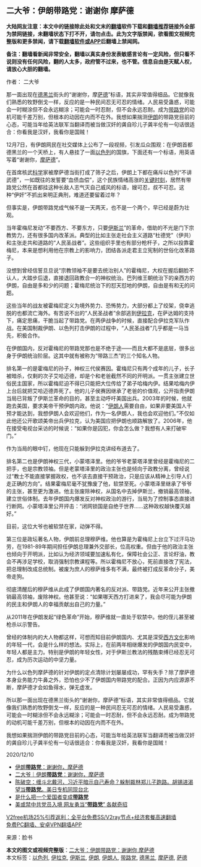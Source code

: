  <h2>二大爷：伊朗带路党：谢谢你 摩萨德</h2> <p class="notice"><b>大陆网友注意：本文中的链接除此处和文末的<a href="https://github.com/bannedbook/fanqiang" >翻墙</a>软件下载和<a href="https://github.com/killgcd/justmysocks/blob/master/README.md">翻墙推荐</a>链接外全部为禁网链接，未翻墙状态下打不开，请勿点击。此为文字版禁闻，欲看图文视频完整版和更多禁闻，请下载<a href="https://github.com/bannedbook/fanqiang">翻墙软件或APP</a>后翻墙上禁闻网。</p><p>备注：翻墙看新闻非常安全，翻墙以真实身份发表敏感言论有一定风险，但只看不说则没有任何风险，翻的人太多，政府管不过来，也不管。信息自由是天赋人权，请放心大胆的翻墙。</b></p>  <div class="entry"> <p>作者： 二大爷</p> <p id="summary">那一面出现在<a href="https://www.bannedbook.org/bnews/tag/%E5%BE%B7%E9%BB%91%E5%85%B0/" class="st_tag internal_tag" rel="tag" title="标签 德黑兰 下的日志">德黑兰</a>街头的“谢谢你，摩<a href="https://www.bannedbook.org/bnews/tag/%e8%90%a8%e5%be%b7/" class="st_tag internal_tag" rel="tag" title="标签 萨德 下的日志">萨德</a>”标语，其实非常值得细品。它就像我们熟悉的牧野倒戈一样，反应的是一种民间忍无可忍的情绪。人民易受蛊惑，可能会一时糊涂但不会永远糊涂；可能会一时忍耐，但不会永远忍耐。成为<a href="https://www.bannedbook.org/bnews/tag/%e5%b8%a6%e8%b7%af%e5%85%9a/" class="st_tag internal_tag" rel="tag" title="标签 带路党 下的日志">带路党</a>的动机可能千差万别，但根本的动因在内而不在外。我想如果揣测<a href="https://www.bannedbook.org/bnews/tag/%e4%bc%8a%e6%9c%97/" class="st_tag internal_tag" rel="tag" title="标签 伊朗 下的日志">伊朗</a>的带路党目前的心态，可能当年给英法联军当翻译而被当做汉奸的龚自珍儿子龚半伦有一句话很适合：你看我是汉奸，我看你是国贼！</p> <p id="conimg">12月7日，有伊朗网民在社交媒体上公布了一段视频，引发瓜众围观：在伊朗首都德黑兰的一个天桥上，有人悬挂了一面<a href="https://www.bannedbook.org/bnews/tag/%e4%bb%a5%e8%89%b2%e5%88%97/" class="st_tag internal_tag" rel="tag" title="标签 以色列 下的日志">以色列</a>的国旗，下面还有一个标语，用英语写着“谢谢你，<a href="https://www.bannedbook.org/bnews/tag/%E6%91%A9%E8%90%A8%E5%BE%B7/" class="st_tag internal_tag" rel="tag" title="标签 摩萨德 下的日志">摩萨德</a>”。</p> <p>在首席核武<span class='wp_keywordlink'><a href="https://www.bannedbook.org/forum11/topic309.html" title="禁片：“科学”的棍子" target="_blank">科学</a></span>家被摩萨德当街打成了筛子之后，伊朗上下都在痛斥以色列“不讲武德”，一如既往的发誓要“血债血偿”，这个民族情绪高涨的<span class='wp_keywordlink'><a href="https://www.bannedbook.org/forum2/topic151.html" title="关键时刻：李鹏日记" target="_blank">关键时刻</a></span>，居然有带路党公然在首都挂这种长敌人志气灭自己威风的标语，嫂可忍，叔不可忍。这种“伊奸”不抓出来明正典刑，难道还要留着过年？</p> <p>但事实是，伊朗带路党成气候不是一天两天，也不是一个两个，早已经是蔚为壮观。</p>  <p>当年霍梅尼发动“不要西方、不要东方，只要<a href="https://www.bannedbook.org/bnews/tag/%e4%bc%8a%e6%96%af%e5%85%b0/" class="st_tag internal_tag" rel="tag" title="标签 伊斯兰 下的日志">伊斯兰</a>”的革命，借助的不光是门下宗教势力，还有很多国内改革派。典型的比如主张走社会主义道路“杜德党”（伊共）和主张走共和道路的“人民圣战者”。这些组织手里也有部分枪杆子，之所以投靠霍梅尼，本来是想利用他在宗教上的影响力，团结各派走君主立宪制的世俗化改革路子。</p> <p>没想到曾经信誓旦旦说“宗教领袖不是要去统治别人”的霍梅尼，大权在握后翻脸不认人，大踏步后退，直接退回政教合一的神权统治。巴列维王朝统治下的亲西方的伊朗，自由是多和少的问题；霍梅尼统治下的怼天怼地的伊朗，自由是有和无的问题。</p> <p>这些当年的战友被霍梅尼定义为境外势力、恐怖势力，大部分都上了绞架，侥幸逃脱的也都流亡海外。有苦说不出的“人民圣战者”余部逃到<a href="https://www.bannedbook.org/bnews/tag/%e4%bc%8a%e6%8b%89%e5%85%8b/" class="st_tag internal_tag" rel="tag" title="标签 伊拉克 下的日志">伊拉克</a>，在萨达姆的支持下，痛定思痛，干脆当起了带路党。在两伊战争的时候，直接配合伊拉克军队作战。在美国制裁伊朗、以色列打击伊朗的过程中，“人民圣战者”几乎都是一马当先，积极合作。</p> <p>在伊朗国内，反对霍梅尼的带路党那也是不绝于途——而且大都不是底层，很多出身于伊朗统治阶层。这其中就有被称为“带路三杰”的三个知名人物。</p> <p>排名第一的是霍梅尼的孙子，神权三代侯赛因。霍梅尼只有两个成年的儿子，长子被暗杀，仅剩的次子艾哈迈德，却是个和老爸截然不同的开明派。一贯主张建立世俗民主国家，所以霍梅尼迫不得已只能把大位传给了弟子哈梅内伊。结果哈梅内伊上台后就把艾哈迈德弄死了。他的儿子侯赛因继承了老爸的价值观，公开指责伊朗当局已背叛了伊斯兰革命的目的，甚至主动呼吁美国出兵。2003年的时候，他就跑去美国，要求美帝干预伊朗内政。他说：“<a href="https://www.bannedbook.org/bnews/tag/%e4%bc%8a%e6%9c%97%e4%ba%ba/" class="st_tag internal_tag" rel="tag" title="标签 伊朗人 下的日志">伊朗人</a>需要自由，如果非要美国人干预才能达到，我想伊朗人会欢迎他们，作为一名伊朗人，我也会欢迎他们。”不仅如此他还公开歌颂美帝出兵伊拉克，认为美国应把伊朗也顺路解放了。2006年，他在接受电视台采访的时候说：“如果你是囚犯，你会怎么做？我想有人来打破牢门。”</p>  <p>作为当局的眼中钉，他现在只能躲到伊拉克讲经布道去了。</p> <p>排名第二也是伊朗神权三代，小蒙塔泽里。他的爷爷老蒙塔泽里曾经是霍梅尼的二把手，也是宗教领袖。但是老蒙塔泽里的政治主张也是倾向于政教分离，曾经说过“教士不能直接掌握政权，也不该去直接干预政治，只是应该从精神上引导人们走正确的方向”。结果霍梅尼毫不犹豫废了他，软禁至死。小蒙塔泽里继承了爷爷的主张，甚至更为激进。他主张废除神权，从国名中去掉伊斯兰，撤销最高领袖，建立世俗体制。去年伊朗国内爆发反对神权政治的游行，当局为了控制事态直接进行断网。小蒙塔泽里公开抨击：“闭网锁国是自绝于世界……这种政权越快覆灭越好。”</p> <p>目前，这位大爷也被软禁在家，动弹不得。</p> <p>第三位是政坛著名人物，伊朗前总理穆萨维。他也算是为霍梅尼上台立下过汗马功劳，在1981-89年期间担任伊朗总理兼外交部长，位高权重。但由于他的政治主张也倾向于开明派，比如认为经济领域要加速私有化，保障社会公正、言论籽油，教会不再涉足学校，取消强制宗教课程等。所以霍梅尼不放心，死前直接改了宪法，把总理制改成总统制。被废为庶人的穆萨维多有不满，最终被打成反革命分子，美帝走狗。</p> <p>彻底清醒后的穆萨维从此成了伊朗国内著名的反对派、带路党。近年来公开主张撤销最高领袖，废除神权。他甚至说：“如果哪天西方打进来了，我会尽可能为伊朗的民主和伊朗人的幸福贡献出自己的力量。”</p>  <p>从2011年在伊朗发起“绿色革命”开始，穆萨维就一直处于软禁中。他的侄儿甚至被枪杀以示警告。</p> <p>曾经的体制内的大人物都这样，可想而知目前伊朗国内、尤其是深受<span class='wp_keywordlink'><a href="https://www.bannedbook.org/forum3/topic47.html" title="西方传统文化汇编" target="_blank">西方文化</a></span>影响的年轻一代，会是什么样的想法。实际上，在前两年相继爆发的伊朗国内民变中，年轻人都是主力。特别是伊朗的年轻女性，对于伊斯兰教法的残酷束缚已经忍无可忍，成为历次运动的中坚力量。</p> <p>为什么以色列摩萨德的针对伊朗的定点清除计划屡屡成功，罕有失手？除了摩萨德本身业务能力牛鼻之外，恐怕也少不了伊朗国内带路党的配合。正因为内应源源不断，摩萨德才会如鱼得水，弹无虚发。</p> <p>所以那一面出现在德黑兰街头的“谢谢你，摩萨德”标语，其实非常值得细品。它就像我们熟悉的牧野倒戈一样，反应的是一种民间忍无可忍的情绪。人民易受蛊惑，可能会一时糊涂但不会永远糊涂；可能会一时忍耐，但不会永远忍耐。成为带路党的动机可能千差万别，但根本的动因在内而不在外。</p> <p>我想如果揣测伊朗的带路党目前的心态，可能当年给英法联军当翻译而被当做汉奸的龚自珍儿子龚半伦有一句话很适合：你看我是汉奸，我看你是国贼！</p>  <p>2020/12/10</p> <ul class='op-related-articles' title='相关阅读'> <li><a href='https://www.bannedbook.org/bnews/ssgc/20201213/1447165.html' target='_blank'>伊朗<b>带路党</b>：谢谢你，摩萨德</a></li> <li><a href='https://www.bannedbook.org/bnews/baitai/20201213/1446984.html' target='_blank'>二大爷｜伊朗<b>带路党</b>：谢谢你，摩萨德</a></li> <li><a href='https://www.bannedbook.org/bnews/bannedvideo/20200810/1377439.html' target='_blank'>陈破空：缠斗北戴河，习近平暗示自己寿命？躲制裁林郑儿子跑路。胡锡进渴望当<b>带路党</b>。美日专机同现台北</a></li> <li><a href='https://www.bannedbook.org/bnews/comments/20200728/1372069.html' target='_blank'>是什么把一个爱国者变成<b>带路党</b></a></li> <li><a href='https://www.bannedbook.org/bnews/cbnews/20200717/1362140.html' target='_blank'>美或禁中共党员入境 网友勇当“<b>带路党</b>” 各献奇招</a></li> </ul> <p class="texttj"> <a href="https://github.com/bannedbook/fanqiang/wiki/V2ray%E6%9C%BA%E5%9C%BA" target="_blank">V2free机场25%引荐返利：全平台免费SS/V2ray节点+经济套餐高速翻墙</a><br/> <a href="https://github.com/bannedbook/fanqiang/wiki/%E7%A6%81%E9%97%BB%E7%BD%91%E5%AE%89%E5%8D%93%E7%BF%BB%E5%A2%99%E6%96%B0%E9%97%BBAPP" target="_blank">免费PC翻墙、安卓VPN翻墙APP</a></p><p> 来源：脸书 </p><a name='sharetosocial'></a>       <div><b>本文的图文或视频完整版</b>：<a href='https://www.bannedbook.org/bnews/comments/20201214/1447378.html'>二大爷：伊朗带路党：谢谢你 摩萨德</a></div>  </div><!--END ENTRY--> <div class="postfooter"> <div>本文标签：<a href="https://www.bannedbook.org/bnews/tag/%e4%bb%a5%e8%89%b2%e5%88%97/" rel="tag">以色列</a>, <a href="https://www.bannedbook.org/bnews/tag/%e4%bc%8a%e6%8b%89%e5%85%8b/" rel="tag">伊拉克</a>, <a href="https://www.bannedbook.org/bnews/tag/%e4%bc%8a%e6%96%af%e5%85%b0/" rel="tag">伊斯兰</a>, <a href="https://www.bannedbook.org/bnews/tag/%e4%bc%8a%e6%9c%97/" rel="tag">伊朗</a>, <a href="https://www.bannedbook.org/bnews/tag/%e4%bc%8a%e6%9c%97%e4%ba%ba/" rel="tag">伊朗人</a>, <a href="https://www.bannedbook.org/bnews/tag/%e5%b8%a6%e8%b7%af%e5%85%9a/" rel="tag">带路党</a>, <a href="https://www.bannedbook.org/bnews/tag/%E5%BE%B7%E9%BB%91%E5%85%B0/" rel="tag">德黑兰</a>, <a href="https://www.bannedbook.org/bnews/tag/%E6%91%A9%E8%90%A8%E5%BE%B7/" rel="tag">摩萨德</a>, <a href="https://www.bannedbook.org/bnews/tag/%e8%90%a8%e5%be%b7/" rel="tag">萨德</a></div>  </div><!--END POSTFOOTER--> 